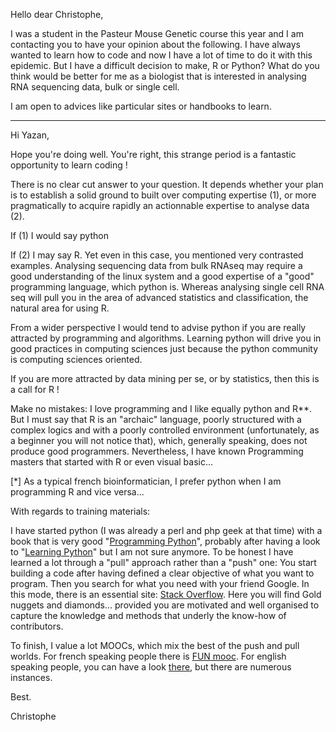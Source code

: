 Hello dear Christophe,

I was a student in the Pasteur Mouse Genetic course this year and I am contacting you to have your opinion about the following.
I have always wanted to learn how to code and now I have a lot of time to do it with this epidemic.
But I have a difficult decision to make, R or Python? What do you think would be better for me as a biologist that is interested
in analysing RNA sequencing data, bulk or single cell.

I am open to advices like particular sites or handbooks to learn.

----------
Hi Yazan,

Hope you're doing well. You're right, this strange period is a fantastic opportunity to learn coding !

There is no clear cut answer to your question. It depends whether your plan is to establish a solid ground
to built over computing expertise (1), or more pragmatically to acquire rapidly an actionnable expertise to analyse data (2).

If (1) I would say python

If (2) I may say R. Yet even in this case, you mentioned very contrasted examples. Analysing sequencing data from bulk
RNAseq may require a good understanding of the linux system and a good expertise of a "good" programming language,
which python is. Whereas analysing single cell RNA seq will pull you in the area of advanced statistics and classification,
the natural area for using R.

From a wider perspective I would tend to advise python if you are really attracted by programming and algorithms.
Learning python will drive you in good practices in computing sciences just because the python community is computing sciences oriented.

If you are more attracted by data mining per se, or by statistics, then this is a call for R !

Make no mistakes: I love programming and I like equally python and R**. But I must say that R is an "archaic" language,
poorly structured with a complex logics and with a poorly controlled environment (unfortunately, as a beginner you will
not notice that), which, generally speaking, does not produce good programmers. Nevertheless, I have known Programming
masters that started with R or even visual basic...

[*] As a typical french bioinformatician, I prefer python when I am programming R and vice versa...

With regards to training materials:

I have started python (I was already a perl and php geek at that time) with a book that is very good "[Programming Python](https://www.bookdepository.com/Programming-Python-Mark-Lutz/9780596158101?redirected=true&utm_medium=Google&utm_campaign=Base1&utm_source=IE&utm_content=Programming-Python&selectCurrency=EUR&w=AFFPAU9SQKV21DA8VCCC&pdg=pla-293946777986:cmp-9463711619:adg-98687126840:crv-420380901788:pos-:dev-c&gclid=Cj0KCQjw6sHzBRCbARIsAF8FMpUXZaKEWgURqbB4K5hPwMcte9K1cL4Zx7zwQVzVcGiHkzfoOONvIYwaAs0gEALw_wcB)",
probably after having a look to "[Learning Python](https://www.bookdepository.com/Learning-Python-Mark-Lutz/9781449355739?redirected=true&utm_medium=Google&utm_campaign=Base1&utm_source=IE&utm_content=Learning-Python&selectCurrency=EUR&w=AFFPAU96193P48A8VCC4&pdg=pla-293946777986:cmp-9463711619:adg-98687126840:crv-420380901788:pos-:dev-c&gclid=Cj0KCQjw6sHzBRCbARIsAF8FMpUhBFrnkyiv_oIv8pilHRWETchAfFTuaG1DEGvKSeJCq-onc7i3pTMaArnaEALw_wcB)" but I am not sure anymore.
To be honest I have learned a lot through a "pull" approach rather than a "push" one: You start building a code after having
defined a clear objective of what you want to program. Then you search for what you need with your friend Google.
In this mode, there is an essential site: [Stack Overflow](https://stackoverflow.com/). Here you will find Gold nuggets and diamonds...
provided you are motivated and well organised to capture the knowledge and methods that underly the know-how of contributors.

To finish, I value a lot MOOCs, which mix the best of the push and pull worlds. For french speaking people there is [FUN mooc](https://www.fun-mooc.fr/cours/#search?query=python&page=1&rpp=50).
For english speaking people, you can have a look [there](https://www.coursera.org/search?query=python&utm_source=gg&utm_medium=sem&utm_content=93-BrandedSearch-INTL&campaignid=1599063752&adgroupid=58953588445&device=c&keyword=coursera%20mooc%20courses&matchtype=b&network=g&devicemodel=&adpostion=&creativeid=343730227912&hide_mobile_promo=&gclid=Cj0KCQjw6sHzBRCbARIsAF8FMpVbjr7eAEogGpNNCAoxe56EcYOvAQI3Txb6z1-QO3AkjusyHdTtdgAaAkdTEALw_wcB),
but there are numerous instances.

Best.

Christophe
